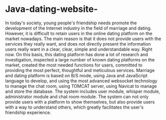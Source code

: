 # Java-dating-website-

In today's society, young people's friendship needs promote the development of the Internet industry in the field of marriage and dating. 
However, it is difficult to retain users in the online dating platform on the market nowadays. 
The main reason is that it does not provide users with the services they really want, and does not directly present the information users really want in a clear, 
clear, simple and understandable way. Right now. On this basis, this dating platform has done a lot of research and investigation, 
inspected a large number of known dating platforms on the market, created the most needed functions for users, committed to providing the most perfect, 
thoughtful and meticulous services. Marriage and dating platform is based on B/S mode, using Java and JavaScript language to develop, 
and using the most advanced websocket technology to manage the chat room, using TOMCAT server, using Navicat to manage and store the database.
The system includes user module, whisper module, administrator module and chat room module.
The system can not only provide users with a platform to show themselves, but also provide users with a way to understand others, 
which greatly facilitates the user's friendship experience.
